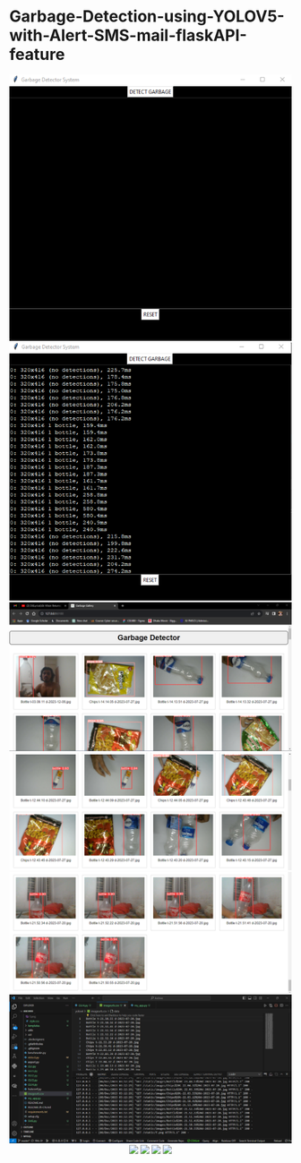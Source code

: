# Garbage-Detection-using-YOLOV5-with-Alert-SMS-mail-flaskAPI-feature

<div align="center">
  <img src="img/1.png" alt="Initial Page">
  <img src="img/2.png" alt="Running phase">
  <img src="img/3.png" alt="Flask Api Hosting">
  <img src="img/4.png" >
  <img src="img/5.png" >
  <img src="img/6.png" >
  <img src="img/7(1).png" >
  <img src="img/7(2).png" >
  <img src="img/7(3).png" >
  <img src="img/7(4).png" >
  
  
</div>
